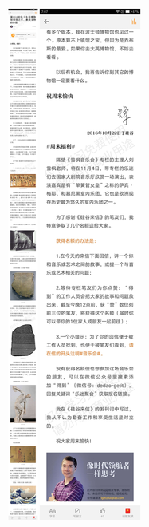 ![](../../images/2016年10月/吴军硅谷来信10.23第014封信丨大英博物馆镇馆之宝，兼谈文物的价值（文末有福利）.jpg)
![](../../images/2016年10月/吴军硅谷来信10.23第014封信丨大英博物馆镇馆之宝，兼谈文物的价值（文末有福利）2.jpg)
